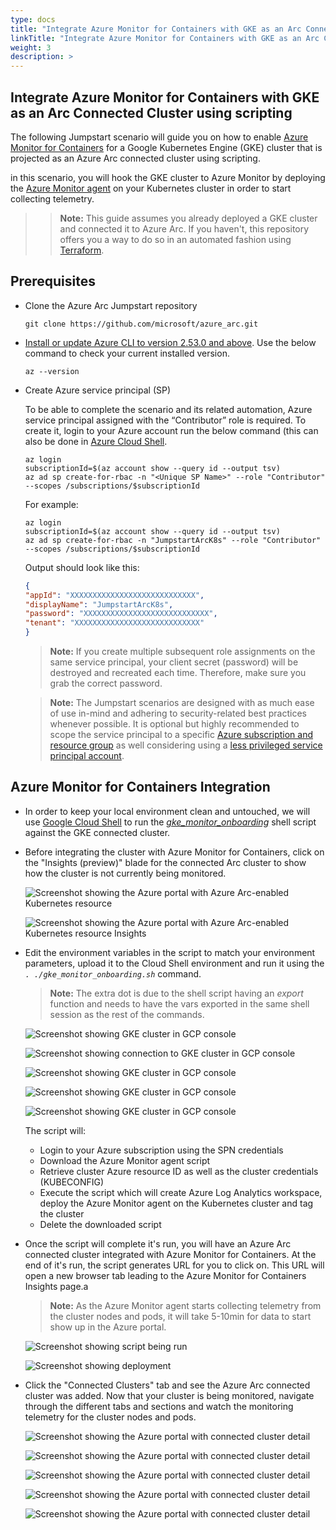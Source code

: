 ```yaml
---
type: docs
title: "Integrate Azure Monitor for Containers with GKE as an Arc Connected Cluster using scripting"
linkTitle: "Integrate Azure Monitor for Containers with GKE as an Arc Connected Cluster using scripting"
weight: 3
description: >
---
```


## Integrate Azure Monitor for Containers with GKE as an Arc Connected Cluster using scripting

The following Jumpstart scenario will guide you on how to enable [Azure Monitor for Containers](https://learn.microsoft.com/azure/azure-monitor/insights/container-insights-overview) for a Google Kubernetes Engine (GKE) cluster that is projected as an Azure Arc connected cluster using scripting.

in this scenario, you will hook the GKE cluster to Azure Monitor by deploying the [Azure Monitor agent](https://learn.microsoft.com/azure/azure-monitor/platform/log-analytics-agent) on your Kubernetes cluster in order to start collecting telemetry.  

> > **Note:** This guide assumes you already deployed a GKE cluster and connected it to Azure Arc. If you haven't, this repository offers you a way to do so in an automated fashion using [Terraform](/azure_arc_jumpstart/azure_arc_k8s/gke/gke_terraform/).

## Prerequisites

* Clone the Azure Arc Jumpstart repository

    ```shell
    git clone https://github.com/microsoft/azure_arc.git
    ```

* [Install or update Azure CLI to version 2.53.0 and above](https://learn.microsoft.com/cli/azure/install-azure-cli?view=azure-cli-latest). Use the below command to check your current installed version.

  ```shell
  az --version
  ```

* Create Azure service principal (SP)

    To be able to complete the scenario and its related automation, Azure service principal assigned with the “Contributor” role is required. To create it, login to your Azure account run the below command (this can also be done in [Azure Cloud Shell](https://shell.azure.com/).

    ```shell
    az login
    subscriptionId=$(az account show --query id --output tsv)
    az ad sp create-for-rbac -n "<Unique SP Name>" --role "Contributor" --scopes /subscriptions/$subscriptionId
    ```

    For example:

    ```shell
    az login
    subscriptionId=$(az account show --query id --output tsv)
    az ad sp create-for-rbac -n "JumpstartArcK8s" --role "Contributor" --scopes /subscriptions/$subscriptionId
    ```

    Output should look like this:

    ```json
    {
    "appId": "XXXXXXXXXXXXXXXXXXXXXXXXXXXX",
    "displayName": "JumpstartArcK8s",
    "password": "XXXXXXXXXXXXXXXXXXXXXXXXXXXX",
    "tenant": "XXXXXXXXXXXXXXXXXXXXXXXXXXXX"
    }
    ```

    > **Note:** If you create multiple subsequent role assignments on the same service principal, your client secret (password) will be destroyed and recreated each time. Therefore, make sure you grab the correct password.

    > **Note:** The Jumpstart scenarios are designed with as much ease of use in-mind and adhering to security-related best practices whenever possible. It is optional but highly recommended to scope the service principal to a specific [Azure subscription and resource group](https://learn.microsoft.com/cli/azure/ad/sp?view=azure-cli-latest) as well considering using a [less privileged service principal account](https://learn.microsoft.com/azure/role-based-access-control/best-practices).

## Azure Monitor for Containers Integration

* In order to keep your local environment clean and untouched, we will use [Google Cloud Shell](https://cloud.google.com/shell) to run the [*gke_monitor_onboarding*](https://github.com/microsoft/azure_arc/blob/main/azure_arc_k8s_jumpstart/gke/gke_monitor/gke_monitor_onboarding.sh) shell script against the GKE connected cluster.

* Before integrating the cluster with Azure Monitor for Containers, click on the "Insights (preview)" blade for the connected Arc cluster to show how the cluster is not currently being monitored.

    ![Screenshot showing the Azure portal with Azure Arc-enabled Kubernetes resource](./01.png)

    ![Screenshot showing the Azure portal with Azure Arc-enabled Kubernetes resource Insights](./02.png)

* Edit the environment variables in the script to match your environment parameters, upload it to the Cloud Shell environment and run it using the *`. ./gke_monitor_onboarding.sh`* command.

    > **Note:** The extra dot is due to the shell script having an *export* function and needs to have the vars exported in the same shell session as the rest of the commands.

    ![Screenshot showing GKE cluster in GCP console](./03.png)

    ![Screenshot showing connection to GKE cluster in GCP console](./04.png)

    ![Screenshot showing GKE cluster in GCP console](./05.png)

    ![Screenshot showing GKE cluster in GCP console](./06.png)

    ![Screenshot showing GKE cluster in GCP console](./07.png)

    The script will:

  * Login to your Azure subscription using the SPN credentials
  * Download the Azure Monitor agent script
  * Retrieve cluster Azure resource ID as well as the cluster credentials (KUBECONFIG)
  * Execute the script which will create Azure Log Analytics workspace, deploy the Azure Monitor agent on the Kubernetes cluster and tag the cluster
  * Delete the downloaded script

* Once the script will complete it's run, you will have an Azure Arc connected cluster integrated with Azure Monitor for Containers. At the end of it's run, the script generates URL for you to click on. This URL will open a new browser tab leading to the Azure Monitor for Containers Insights page.a

    > **Note:** As the Azure Monitor agent starts collecting telemetry from the cluster nodes and pods, it will take 5-10min for data to start show up in the Azure portal.

    ![Screenshot showing script being run](./08.png)

    ![Screenshot showing deployment](./09.png)

* Click the "Connected Clusters" tab and see the Azure Arc connected cluster was added. Now that your cluster is being monitored, navigate through the different tabs and sections and watch the monitoring telemetry for the cluster nodes and pods.  

    ![Screenshot showing the Azure portal with connected cluster detail](./10.png)

    ![Screenshot showing the Azure portal with connected cluster detail](./11.png)

    ![Screenshot showing the Azure portal with connected cluster detail](./12.png)

    ![Screenshot showing the Azure portal with connected cluster detail](./13.png)

    ![Screenshot showing the Azure portal with connected cluster detail](./14.png)
